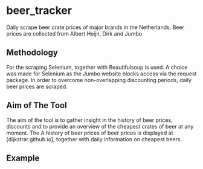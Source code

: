 # beer_tracker
Daily scrape beer crate prices of major brands in the Netherlands. 
Beer prices are collected from Albert Heijn, Dirk and Jumbo

## Methodology
For the scraping Selenium, together with Beautifulsoup is used. A choice was made for Selenium as the Jumbo website blocks access via the request package.
In order to overcome non-overlapping discounting periods, daily beer prices are scraped.

## Aim of The Tool
The aim of the tool is to gather insight in the history of beer prices, discounts and to provide an overview of the cheapest crates of beer at any moment.
The A history of beer prices of beer prices is displayed at [dijkstrar.github.io], together with daily information on cheapest beers.

## Example


